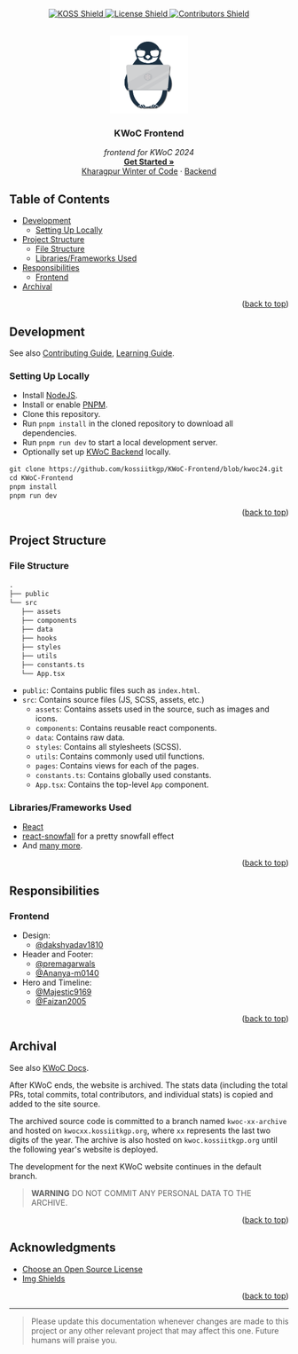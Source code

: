<div id="top></div>

<!-- README TEMPLATE BASED ON https://github.com/proffapt/myREADME -->
<!-- PROJECT SHIELDS -->
<div align="center">
  <p align="center">
    <a href="https://kossiitkgp.org">
      <img alt="KOSS Shield" src="https://img.shields.io/badge/With%20%E2%9D%A4%EF%B8%8F-KOSS-blue?style=for-the-badge">
    </a>
    <a href="https://github.com/kossiitkgp/KWoC-Frontend/blob/master/LICENSE">
      <img alt="License Shield" src="https://img.shields.io/github/license/kossiitkgp/KWoC-Frontend.svg?style=for-the-badge">
    </a>
    <a href="https://github.com/kossiitkgp/KWoC-Frontend/contributors">
      <img alt="Contributors Shield" src="https://img.shields.io/github/contributors/kossiitkgp/KWoC-Frontend.svg?style=for-the-badge">
    </a>
  </p>
</div>

<!-- PROJECT LOGO -->
<br />
<!-- UPDATE -->
<div align="center">
  <a href="https://github.com/kossiitkgp/KWoC-Frontend">
    <img width="140" alt="KWoC Logo" src="https://raw.githubusercontent.com/kossiitkgp/design/master/logo/kwoc/kwoc_logo.png">
  </a>

  <h3 align="center">KWoC Frontend</h3>

  <p align="center">
  <!-- UPDATE -->
    <i>frontend for KWoC 2024</i>
    <br />
    <a href="#table-of-contents"><strong>Get Started »</strong></a>
    <br />
    <a href="https://kwoc.kossiitkgp.org">Kharagpur Winter of Code</a>
    ·
    <a href="https://github.com/kossiitkgp/KWoC-Backend">Backend</a>
  </p>
</div>

## Table of Contents

- [Development](#development)
  - [Setting Up Locally](#setting-up-locally)
- [Project Structure](#project-structure)
  - [File Structure](#file-structure)
  - [Libraries/Frameworks Used](#librariesframeworks-used)
- [Responsibilities](#responsibilities)
  - [Frontend](#frontend)
- [Archival](#archival)
<p align="right">(<a href="#top">back to top</a>)</p>

## Development

See also [Contributing Guide](./CONTRIBUTING.md), [Learning Guide](./learn.md).

### Setting Up Locally

- Install [NodeJS](https://nodejs.org/en).
- Install or enable [PNPM](https://pnpm.io/installation).
- Clone this repository.
- Run `pnpm install` in the cloned repository to download all dependencies.
- Run `pnpm run dev` to start a local development server.
- Optionally set up [KWoC Backend](https://github.com/kossiitkgp/kwoc-backend) locally.

```
git clone https://github.com/kossiitkgp/KWoC-Frontend/blob/kwoc24.git
cd KWoC-Frontend
pnpm install
pnpm run dev
```

<p align="right">(<a href="#top">back to top</a>)</p>

## Project Structure

### File Structure

```
.
├── public
└── src
   ├── assets
   ├── components
   ├── data
   ├── hooks
   ├── styles
   ├── utils
   ├── constants.ts
   └── App.tsx
```

- `public`: Contains public files such as `index.html`.
- `src`: Contains source files (JS, SCSS, assets, etc.)
  - `assets`: Contains assets used in the source, such as images and icons.
  - `components`: Contains reusable react components.
  - `data`: Contains raw data.
  - `styles`: Contains all stylesheets (SCSS).
  - `utils`: Contains commonly used util functions.
  - `pages`: Contains views for each of the pages.
  - `constants.ts`: Contains globally used constants.
  - `App.tsx`: Contains the top-level `App` component.

### Libraries/Frameworks Used

- [React](https://reactjs.dev)
- [react-snowfall](https://github.com/cahilfoley/react-snowfall) for a pretty snowfall effect
- And [many more](./package.json).
<p align="right">(<a href="#top">back to top</a>)</p>

## Responsibilities

### Frontend
- Design: 
  - [@dakshyadav1810](https://github.com/dakshyadav1810)
- Header and Footer: 
  - [@premagarwals](https://github.com/premagarwals)
  - [@Ananya-m0140](https://github.com/Ananya-m0140)
- Hero and Timeline: 
  - [@Majestic9169](https://github.com/Majestic9169)
  - [@Faizan2005](https://github.com/Faizan2005)
<p align="right">(<a href="#top">back to top</a>)</p>

## Archival

See also [KWoC Docs](https://github.com/kossiitkgp/docs/blob/master/events/kwoc.md#certificates).

After KWoC ends, the website is archived. The stats data (including the total PRs, total commits, total contributors, and individual stats) is copied and added to the site source.

The archived source code is committed to a branch named `kwoc-xx-archive` and hosted on `kwocxx.kossiitkgp.org`, where `xx` represents the last two digits of the year. The archive is also hosted on `kwoc.kossiitkgp.org` until the following year's website is deployed.

The development for the next KWoC website continues in the default branch.

> **WARNING** DO NOT COMMIT ANY PERSONAL DATA TO THE ARCHIVE.

<p align="right">(<a href="#top">back to top</a>)</p>

<!-- ACKNOWLEDGMENTS -->

## Acknowledgments

- [Choose an Open Source License](https://choosealicense.com)
- [Img Shields](https://shields.io)

<p align="right">(<a href="#top">back to top</a>)</p>

---

> Please update this documentation whenever changes are made to this project or any other relevant project that may affect this one. Future humans will praise you.


<!-- # React + TypeScript + Vite -->
<!---->
<!-- This template provides a minimal setup to get React working in Vite with HMR and some ESLint rules. -->
<!---->
<!-- Currently, two official plugins are available: -->
<!---->
<!-- - [@vitejs/plugin-react](https://github.com/vitejs/vite-plugin-react/blob/main/packages/plugin-react/README.md) uses [Babel](https://babeljs.io/) for Fast Refresh -->
<!-- - [@vitejs/plugin-react-swc](https://github.com/vitejs/vite-plugin-react-swc) uses [SWC](https://swc.rs/) for Fast Refresh -->
<!---->
<!-- ## Expanding the ESLint configuration -->
<!---->
<!-- If you are developing a production application, we recommend updating the configuration to enable type aware lint rules: -->
<!---->
<!-- - Configure the top-level `parserOptions` property like this: -->
<!---->
<!-- ```js -->
<!-- export default tseslint.config({ -->
<!--   languageOptions: { -->
<!--     // other options... -->
<!--     parserOptions: { -->
<!--       project: ['./tsconfig.node.json', './tsconfig.app.json'], -->
<!--       tsconfigRootDir: import.meta.dirname, -->
<!--     }, -->
<!--   }, -->
<!-- }) -->
<!-- ``` -->
<!---->
<!-- - Replace `tseslint.configs.recommended` to `tseslint.configs.recommendedTypeChecked` or `tseslint.configs.strictTypeChecked` -->
<!-- - Optionally add `...tseslint.configs.stylisticTypeChecked` -->
<!-- - Install [eslint-plugin-react](https://github.com/jsx-eslint/eslint-plugin-react) and update the config: -->
<!---->
<!-- ```js -->
<!-- // eslint.config.js -->
<!-- import react from 'eslint-plugin-react' -->
<!---->
<!-- export default tseslint.config({ -->
<!--   // Set the react version -->
<!--   settings: { react: { version: '18.3' } }, -->
<!--   plugins: { -->
<!--     // Add the react plugin -->
<!--     react, -->
<!--   }, -->
<!--   rules: { -->
<!--     // other rules... -->
<!--     // Enable its recommended rules -->
<!--     ...react.configs.recommended.rules, -->
<!--     ...react.configs['jsx-runtime'].rules, -->
<!--   }, -->
<!-- }) -->
<!-- ``` -->
